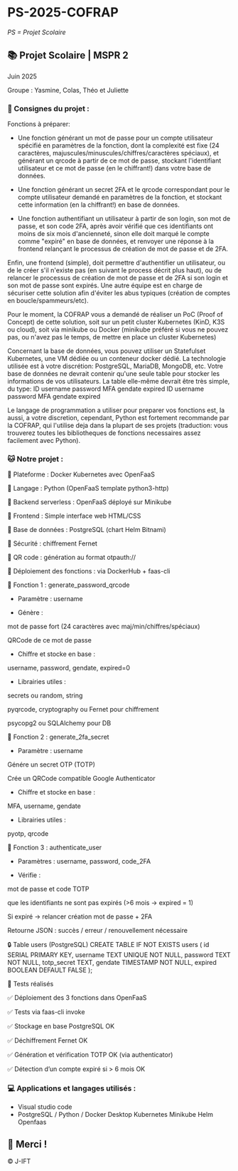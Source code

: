 # PS-2025-COFRAP

*PS = Projet Scolaire*

## 📚 Projet Scolaire | MSPR 2

Juin 2025

Groupe : Yasmine, Colas, Théo et Juliette

### 📌 Consignes du projet :

Fonctions à préparer:

- Une fonction générant un mot de passe pour un compte utilisateur spécifié en paramètres de la
fonction, dont la complexité est fixe (24 caractères, majuscules/minuscules/chiffres/caractères
spéciaux), et générant un qrcode à partir de ce mot de passe, stockant l'identifiant utilisateur et ce mot
de passe (en le chiffrant!) dans votre base de données.

- Une fonction générant un secret 2FA et le qrcode correspondant pour le compte utilisateur demandé
en paramètres de la fonction, et stockant cette information (en la chiffrant!) en base de données.

- Une fonction authentifiant un utilisateur à partir de son login, son mot de passe, et son code 2FA, après
avoir vérifié que ces identifiants ont moins de six mois d'ancienneté, sinon elle doit marqué le compte
comme "expiré" en base de données, et renvoyer une réponse à la frontend relançant le processus de
création de mot de passe et de 2FA.

Enfin, une frontend (simple), doit permettre d'authentifier un utilisateur, ou de le créer s'il n'existe pas (en
suivant le process décrit plus haut), ou de relancer le processus de création de mot de passe et de 2FA si
son login et son mot de passe sont expirés. Une autre équipe est en charge de sécuriser cette solution afin
d'éviter les abus typiques (création de comptes en boucle/spammeurs/etc).

Pour le moment, la COFRAP vous a demandé de réaliser un PoC (Proof of Concept) de cette solution, soit
sur un petit cluster Kubernetes (KinD, K3S ou cloud), soit via minikube ou Docker (minikube préféré si vous
ne pouvez pas, ou n'avez pas le temps, de mettre en place un cluster Kubernetes)

Concernant la base de données, vous pouvez utiliser un Statefulset Kubernetes, une VM dédiée ou un
conteneur docker dédié. La technologie utilisée est à votre discrétion: PostgreSQL, MariaDB, MongoDB,
etc. Votre base de données ne devrait contenir qu'une seule table pour stocker les informations de vos
utilisateurs. La table elle-même devrait être très simple, du type:
ID username
password
MFA
gendate
expired
ID username
password
MFA
gendate
expired

Le langage de programmation a utiliser pour preparer vos fonctions est, la aussi, a votre discretion,
cependant, Python est fortement recommande par la COFRAP, qui l'utilise deja dans la plupart de ses
projets (traduction: vous trouverez toutes les bibliotheques de fonctions necessaires assez facilement avec
Python).


### 🐱 Notre projet :

🔧 Plateforme : Docker Kubernetes avec OpenFaaS

🔧 Langage : Python (OpenFaaS template python3-http)

🔧 Backend serverless : OpenFaaS déployé sur Minikube

🔧 Frontend : Simple interface web HTML/CSS

🔧 Base de données : PostgreSQL (chart Helm Bitnami)

🔧 Sécurité : chiffrement Fernet

🔧 QR code : génération au format otpauth://

🔧 Déploiement des fonctions : via DockerHub + faas-cli


🔹 Fonction 1 : generate_password_qrcode

- Paramètre : username

- Génère :

mot de passe fort (24 caractères avec maj/min/chiffres/spéciaux)

QRCode de ce mot de passe

- Chiffre et stocke en base :

username, password, gendate, expired=0

- Librairies utiles :

secrets ou random, string

pyqrcode, cryptography ou Fernet pour chiffrement

psycopg2 ou SQLAlchemy pour DB


🔹 Fonction 2 : generate_2fa_secret

- Paramètre : username

Génére un secret OTP (TOTP)

Crée un QRCode compatible Google Authenticator

- Chiffre et stocke en base :

MFA, username, gendate

- Librairies utiles :

pyotp, qrcode


🔹 Fonction 3 : authenticate_user

- Paramètres : username, password, code_2FA

- Vérifie :

mot de passe et code TOTP

que les identifiants ne sont pas expirés (>6 mois → expired = 1)

Si expiré → relancer création mot de passe + 2FA

Retourne JSON : succès / erreur / renouvellement nécessaire


🔒 Table users (PostgreSQL)
CREATE TABLE IF NOT EXISTS users (
    id SERIAL PRIMARY KEY,
    username TEXT UNIQUE NOT NULL,
    password TEXT NOT NULL,
    totp_secret TEXT,
    gendate TIMESTAMP NOT NULL,
    expired BOOLEAN DEFAULT FALSE
);


🧪 Tests réalisés

✅ Déploiement des 3 fonctions dans OpenFaaS

✅ Tests via faas-cli invoke

✅ Stockage en base PostgreSQL OK

✅ Déchiffrement Fernet OK

✅ Génération et vérification TOTP OK (via authenticator)

✅ Détection d’un compte expiré si > 6 mois OK


### 💻 Applications et langages utilisés :

+ Visual studio code
+ PostgreSQL / Python / Docker Desktop Kubernetes Minikube Helm Openfaas

## 🌸 Merci !
© J-IFT

